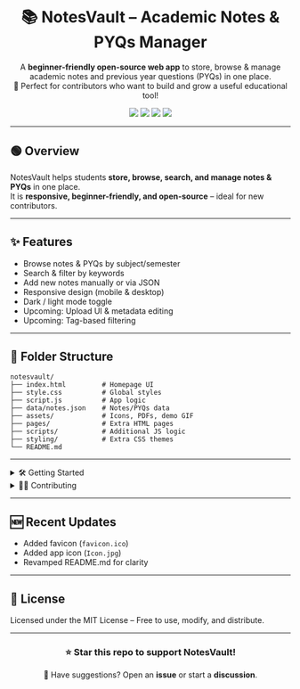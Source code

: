 <h1 align="center">📚 NotesVault – Academic Notes & PYQs Manager</h1>

<p align="center">
A <b>beginner-friendly open-source web app</b> to store, browse & manage academic notes and previous year questions (PYQs) in one place.<br>
🚀 Perfect for contributors who want to build and grow a useful educational tool!
</p>

<p align="center">
    <img src="https://img.shields.io/badge/License-MIT-green?style=flat-square"/>
    <img src="https://img.shields.io/github/stars/opensource-society/NotesVault?style=flat-square"/>
    <img src="https://img.shields.io/github/forks/opensource-society/NotesVault?style=flat-square"/>
    <img src="https://img.shields.io/badge/PRs-Welcome-blue?style=flat-square"/>
</p>

---

## 🟢 Overview  
NotesVault helps students **store, browse, search, and manage notes & PYQs** in one place.  
It is **responsive, beginner-friendly, and open-source** – ideal for new contributors.

---

## ✨ Features  
- Browse notes & PYQs by subject/semester  
- Search & filter by keywords  
- Add new notes manually or via JSON  
- Responsive design (mobile & desktop)  
- Dark / light mode toggle  
- Upcoming: Upload UI & metadata editing  
- Upcoming: Tag-based filtering  

---

## 📂 Folder Structure  
```
notesvault/
├── index.html         # Homepage UI
├── style.css          # Global styles
├── script.js          # App logic
├── data/notes.json    # Notes/PYQs data
├── assets/            # Icons, PDFs, demo GIF
├── pages/             # Extra HTML pages
├── scripts/           # Additional JS logic
├── styling/           # Extra CSS themes
└── README.md
```

---

<details>
<summary>🛠 Getting Started</summary>

### 1️⃣ Clone the Repository  
```bash
git clone https://github.com/opensource-society/NotesVault.git
cd NotesVault
```

### 2️⃣ Run the App  
- Open `index.html` in any browser  
- Data is stored via JSON or LocalStorage

### 3️⃣ For Development  
- Edit `data/notes.json` to add notes  
- Modify `style.css` or `script.js` for UI & logic

</details>

<details>
<summary>🧑‍💻 Contributing</summary>
We welcome all contributions, especially from beginners! 🎉

**Good First Issues:**
- Create basic UI/card layout
- Add subjects/notes to JSON
- Implement search & filtering
- Improve responsive design
- Add dark mode
- Upload simulation

See `CONTRIBUTING.md` for full guide.
</details>

---

## 🆕 Recent Updates
- Added favicon (`favicon.ico`)
- Added app icon (`Icon.jpg`)
- Revamped README.md for clarity

---

## 📜 License
Licensed under the MIT License – Free to use, modify, and distribute.

---

<h3 align="center">⭐ Star this repo to support NotesVault!</h3>
<p align="center">💬 Have suggestions? Open an <b>issue</b> or start a <b>discussion</b>.</p>
